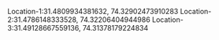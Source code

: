 Location-1:31.4809934381632, 74.32902473910283
Location-2:31.4786148333528, 74.32206404944986
Location-3:31.49128667559136, 74.31378179224834

